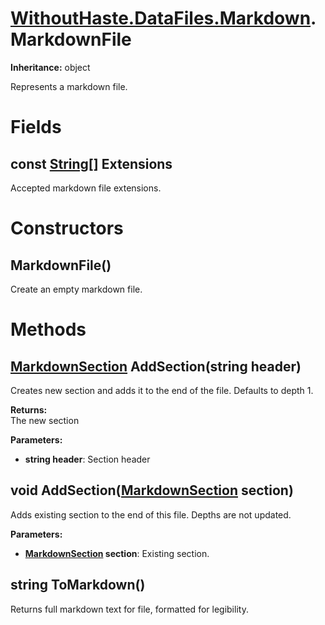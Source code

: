 # [WithoutHaste.DataFiles.Markdown](TableOfContents.WithoutHaste.DataFiles.Markdown.md).MarkdownFile

**Inheritance:** object  

Represents a markdown file.  

# Fields

## const [String[]](https://docs.microsoft.com/en-us/dotnet/api/system.array) Extensions

Accepted markdown file extensions.  

# Constructors

## MarkdownFile()

Create an empty markdown file.  

# Methods

## [MarkdownSection](WithoutHaste.DataFiles.Markdown.MarkdownSection.md) AddSection(string header)

Creates new section and adds it to the end of the file. Defaults to depth 1.  

**Returns:**  
The new section  

**Parameters:**  
* **string header**: Section header  

## void AddSection([MarkdownSection](WithoutHaste.DataFiles.Markdown.MarkdownSection.md) section)

Adds existing section to the end of this file. Depths are not updated.  

**Parameters:**  
* **[MarkdownSection](WithoutHaste.DataFiles.Markdown.MarkdownSection.md) section**: Existing section.  

## string ToMarkdown()

Returns full markdown text for file, formatted for legibility.  

